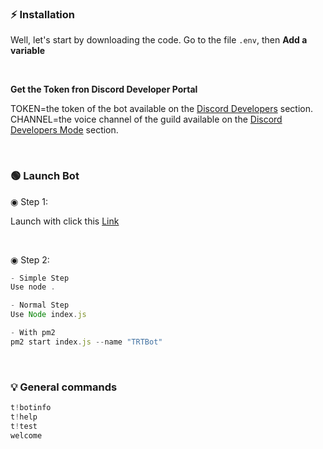 ### ⚡ Installation
Well, let's start by downloading the code.
Go to the file `.env`, then **Add a variable** 


឵឵឵ ឵឵឵ ឵឵឵ ឵឵឵



**Get the Token fron Discord Developer Portal**

TOKEN=the token of the bot available on the [Discord Developers](https://discordapp.com/developers/applications) section.
CHANNEL=the voice channel of the guild available on the [Discord Developers Mode](https://discord.com/developers/docs/intro) section.

឵឵឵ ឵឵឵ ឵឵឵ ឵឵឵

### 🟢 Launch Bot

◉ Step 1:

Launch with click this [Link](https://trt-esport-bot.glitch.me)

឵឵឵ ឵឵឵ ឵឵឵ ឵឵឵

◉ Step 2:
```js
- Simple Step
Use node .

- Normal Step
Use Node index.js

- With pm2
pm2 start index.js --name "TRTBot"
```

឵឵឵ ឵឵឵ ឵឵឵ ឵឵឵

### 💡 General commands
```js
t!botinfo 
t!help 
t!test 
welcome
```